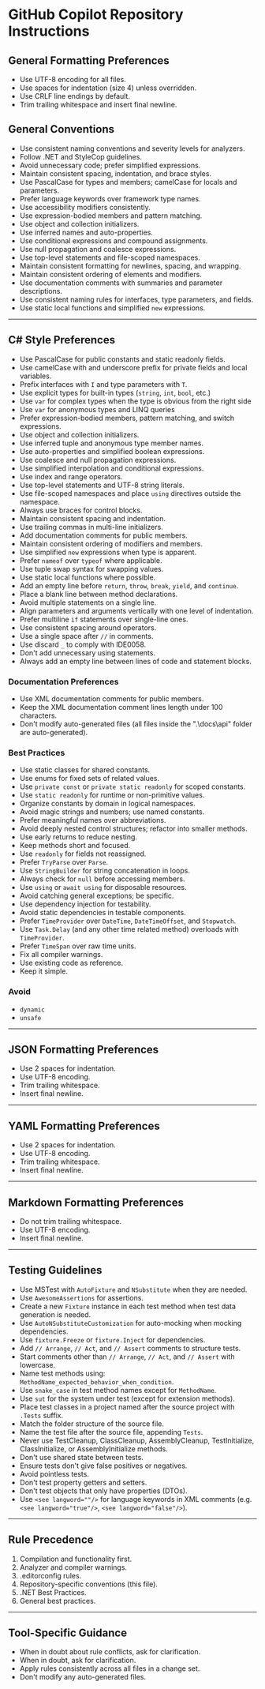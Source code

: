 # GitHub Copilot Repository Instructions

## General Formatting Preferences
- Use UTF-8 encoding for all files.
- Use spaces for indentation (size 4) unless overridden.
- Use CRLF line endings by default.
- Trim trailing whitespace and insert final newline.

## General Conventions
- Use consistent naming conventions and severity levels for analyzers.
- Follow .NET and StyleCop guidelines.
- Avoid unnecessary code; prefer simplified expressions.
- Maintain consistent spacing, indentation, and brace styles.
- Use PascalCase for types and members; camelCase for locals and parameters.
- Prefer language keywords over framework type names.
- Use accessibility modifiers consistently.
- Use expression-bodied members and pattern matching.
- Use object and collection initializers.
- Use inferred names and auto-properties.
- Use conditional expressions and compound assignments.
- Use null propagation and coalesce expressions.
- Use top-level statements and file-scoped namespaces.
- Maintain consistent formatting for newlines, spacing, and wrapping.
- Maintain consistent ordering of elements and modifiers.
- Use documentation comments with summaries and parameter descriptions.
- Use consistent naming rules for interfaces, type parameters, and fields.
- Use static local functions and simplified `new` expressions.

---

## C# Style Preferences
- Use PascalCase for public constants and static readonly fields.
- Use camelCase with and underscore prefix for private fields and local variables.
- Prefix interfaces with `I` and type parameters with `T`.
- Use explicit types for built-in types (`string`, `int`, `bool`, etc.)
- Use `var` for complex types when the type is obvious from the right side
- Use `var` for anonymous types and LINQ queries
- Prefer expression-bodied members, pattern matching, and switch expressions.
- Use object and collection initializers.
- Use inferred tuple and anonymous type member names.
- Use auto-properties and simplified boolean expressions.
- Use coalesce and null propagation expressions.
- Use simplified interpolation and conditional expressions.
- Use index and range operators.
- Use top-level statements and UTF-8 string literals.
- Use file-scoped namespaces and place `using` directives outside the namespace.
- Always use braces for control blocks.
- Maintain consistent spacing and indentation.
- Use trailing commas in multi-line initializers.
- Add documentation comments for public members.
- Maintain consistent ordering of modifiers and members.
- Use simplified `new` expressions when type is apparent.
- Prefer `nameof` over `typeof` where applicable.
- Use tuple swap syntax for swapping values.
- Use static local functions where possible.
- Add an empty line before `return`, `throw`, `break`, `yield`, and `continue`.
- Place a blank line between method declarations.
- Avoid multiple statements on a single line.
- Align parameters and arguments vertically with one level of indentation.
- Prefer multiline `if` statements over single-line ones.
- Use consistent spacing around operators.
- Use a single space after `//` in comments.
- Use discard `_` to comply with IDE0058.
- Don't add unnecessary using statements.
- Always add an empty line between lines of code and statement blocks.

### Documentation Preferences
- Use XML documentation comments for public members.
- Keep the XML documentation comment lines length under 100 characters.
- Don't modify auto-generated files (all files inside the ".\docs\api\" folder are auto-generated).

### Best Practices
- Use static classes for shared constants.
- Use enums for fixed sets of related values.
- Use `private const` or `private static readonly` for scoped constants.
- Use `static readonly` for runtime or non-primitive values.
- Organize constants by domain in logical namespaces.
- Avoid magic strings and numbers; use named constants.
- Prefer meaningful names over abbreviations.
- Avoid deeply nested control structures; refactor into smaller methods.
- Use early returns to reduce nesting.
- Keep methods short and focused.
- Use `readonly` for fields not reassigned.
- Prefer `TryParse` over `Parse`.
- Use `StringBuilder` for string concatenation in loops.
- Always check for `null` before accessing members.
- Use `using` or `await using` for disposable resources.
- Avoid catching general exceptions; be specific.
- Use dependency injection for testability.
- Avoid static dependencies in testable components.
- Prefer `TimeProvider` over `DateTime`, `DateTimeOffset`, and `Stopwatch`.
- Use `Task.Delay` (and any other time related method) overloads with `TimeProvider`.
- Prefer `TimeSpan` over raw time units.
- Fix all compiler warnings.
- Use existing code as reference.
- Keep it simple.

### Avoid
- `dynamic`
- `unsafe`

---

## JSON Formatting Preferences
- Use 2 spaces for indentation.
- Use UTF-8 encoding.
- Trim trailing whitespace.
- Insert final newline.

---

## YAML Formatting Preferences
- Use 2 spaces for indentation.
- Use UTF-8 encoding.
- Trim trailing whitespace.
- Insert final newline.

---

## Markdown Formatting Preferences
- Do not trim trailing whitespace.
- Use UTF-8 encoding.
- Insert final newline.

---

## Testing Guidelines
- Use MSTest with `AutoFixture` and `NSubstitute` when they are needed.
- Use `AwesomeAssertions` for assertions.
- Create a new `Fixture` instance in each test method when test data generation is needed.
- Use `AutoNSubstituteCustomization` for auto-mocking when mocking dependencies.
- Use `fixture.Freeze` or `fixture.Inject` for dependencies.
- Add `// Arrange`, `// Act`, and `// Assert` comments to structure tests.
- Start comments other than `// Arrange`, `// Act`, and `// Assert` with lowercase.
- Name test methods using: `MethodName_expected_behavior_when_condition`.
- Use `snake_case` in test method names except for `MethodName`.
- Use `sut` for the system under test (except for extension methods).
- Place test classes in a project named after the source project with `.Tests` suffix.
- Match the folder structure of the source file.
- Name the test file after the source file, appending `Tests`.
- Never use TestCleanup, ClassCleanup, AssemblyCleanup, TestInitialize, ClassInitialize, or AssemblyInitialize methods.
- Don't use shared state between tests.
- Ensure tests don't give false positives or negatives.
- Avoid pointless tests.
- Don't test property getters and setters.
- Don't test objects that only have properties (DTOs).
- Use `<see langword=""/>` for language keywords in XML comments (e.g. `<see langword="true"/>`, `<see langword="false"/>`).

---

## Rule Precedence
1. Compilation and functionality first.
2. Analyzer and compiler warnings.
3. .editorconfig rules.
4. Repository-specific conventions (this file).
5. .NET Best Practices.
6. General best practices.

---

## **Tool-Specific Guidance**
- When in doubt about rule conflicts, ask for clarification.
- When in doubt, ask for clarification.
- Apply rules consistently across all files in a change set.
- Don't modify any auto-generated files.

